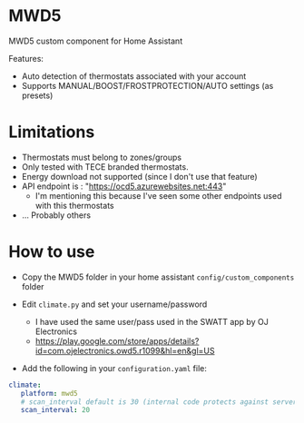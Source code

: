 # MWD5
MWD5 custom component for Home Assistant

Features:
- Auto detection of thermostats associated with your account
- Supports MANUAL/BOOST/FROSTPROTECTION/AUTO settings (as presets)


# Limitations
 - Thermostats must belong to zones/groups
 - Only tested with TECE branded thermostats.
 - Energy download not supported (since I don't use that feature)
 - API endpoint is : "https://ocd5.azurewebsites.net:443"
   - I'm mentioning this because I've seen some other endpoints used with this thermostats
 - ... Probably others
 

# How to use
- Copy the MWD5 folder in your home assistant `config/custom_components` folder
- Edit `climate.py` and set your username/password
   - I have used the same user/pass used in the SWATT app by OJ Electronics
   - https://play.google.com/store/apps/details?id=com.ojelectronics.owd5.r1099&hl=en&gl=US
   
- Add the following in your `configuration.yaml` file:
```yaml
climate:
   platform: mwd5
   # scan_interval default is 30 (internal code protects against server bashing)
   scan_interval: 20
```
